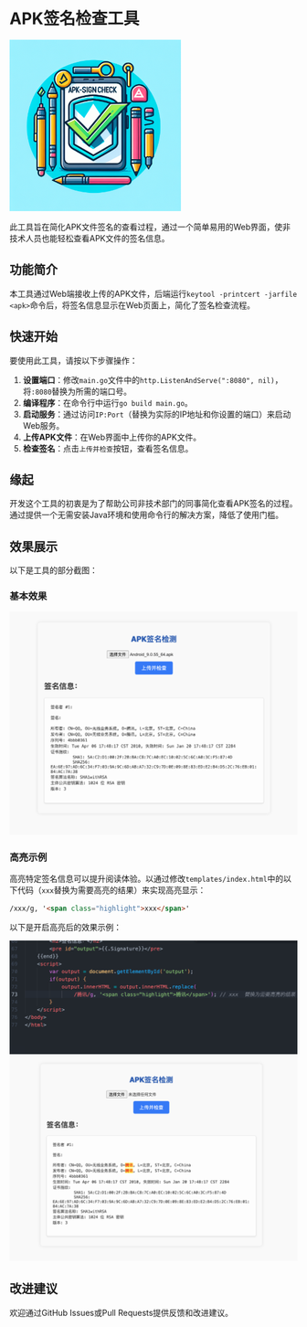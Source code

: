 # APK签名检查工具
<img src="https://github.com/Ed1s0nZ/APK-SignCheck/blob/main/templates/favicon.ico" alt="效果图" width="300"/>


此工具旨在简化APK文件签名的查看过程，通过一个简单易用的Web界面，使非技术人员也能轻松查看APK文件的签名信息。

## 功能简介

本工具通过Web端接收上传的APK文件，后端运行`keytool -printcert -jarfile <apk>`命令后，将签名信息显示在Web页面上，简化了签名检查流程。

## 快速开始

要使用此工具，请按以下步骤操作：

1. **设置端口**：修改`main.go`文件中的`http.ListenAndServe(":8080", nil)`，将`:8080`替换为所需的端口号。
2. **编译程序**：在命令行中运行`go build main.go`。
3. **启动服务**：通过访问`IP:Port`（替换为实际的IP地址和你设置的端口）来启动Web服务。
4. **上传APK文件**：在Web界面中上传你的APK文件。
5. **检查签名**：点击`上传并检查`按钮，查看签名信息。

## 缘起

开发这个工具的初衷是为了帮助公司非技术部门的同事简化查看APK签名的过程。通过提供一个无需安装Java环境和使用命令行的解决方案，降低了使用门槛。

## 效果展示

以下是工具的部分截图：

### 基本效果

<img src="https://github.com/Ed1s0nZ/APK-SignCheck/blob/main/效果/效果.png" alt="效果图" width="600"/>

### 高亮示例

高亮特定签名信息可以提升阅读体验。以通过修改`templates/index.html`中的以下代码（`xxx`替换为需要高亮的结果）来实现高亮显示：

```html 
/xxx/g, '<span class="highlight">xxx</span>'
```
以下是开启高亮后的效果示例：

<img src="https://github.com/Ed1s0nZ/APK-SignCheck/blob/main/效果/高亮1.png" alt="效果图" width="600"/>

<img src="https://github.com/Ed1s0nZ/APK-SignCheck/blob/main/效果/高亮2.png" alt="效果图" width="600"/>

## 改进建议

欢迎通过GitHub Issues或Pull Requests提供反馈和改进建议。


